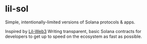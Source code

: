 # lil-sol
Simple, intentionally-limited versions of Solana protocols &amp; apps. 

Inspired by [Lil-Web3](https://github.com/m1guelpf/lil-web3)
Writing transparent, basic Solana contracts for developers to get up to speed on the ecosystem as fast as possible.
